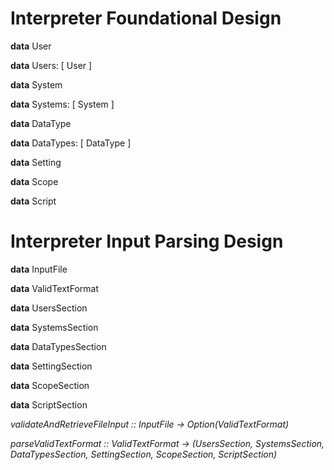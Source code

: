 # Interpreter Foundational Design

**data** User

**data** Users: [ User ]

**data** System

**data** Systems: [ System ]

**data** DataType

**data** DataTypes: [ DataType ]

**data** Setting

**data** Scope

**data** Script

# Interpreter Input Parsing Design

**data** InputFile

**data** ValidTextFormat

**data** UsersSection

**data** SystemsSection

**data** DataTypesSection

**data** SettingSection

**data** ScopeSection

**data** ScriptSection

_validateAndRetrieveFileInput :: InputFile -> Option(ValidTextFormat)_

_parseValidTextFormat :: ValidTextFormat -> (UsersSection, SystemsSection, DataTypesSection, SettingSection, ScopeSection, ScriptSection)_
